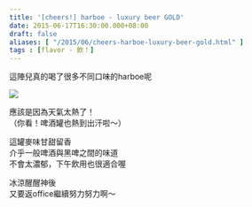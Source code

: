 ```yaml
---
title: '[cheers!] harboe - luxury beer GOLD'
date: 2015-06-17T16:30:00.000+08:00
draft: false
aliases: [ "/2015/06/cheers-harboe-luxury-beer-gold.html" ]
tags : [flavor - 飲！]
---
```


這陣兒真的喝了很多不同口味的harboe呢  

![](/images/harboegold.jpg)

應該是因為天氣太熱了！  
（你看！啤酒罐也熱到出汗啦～）  
  
這罐麥味甘甜留香  
介乎一般啤酒與黑啤之間的味道  
不會太濃郁，下午飲用也很適合喔  
  
冰涼醒醒神後  
又要返office繼續努力努力啊～
